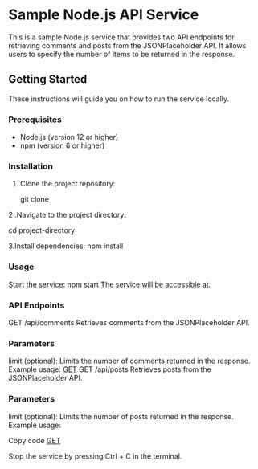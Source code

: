 # Sample Node.js API Service

This is a sample Node.js service that provides two API endpoints for retrieving comments and posts from the JSONPlaceholder API. It allows users to specify the number of items to be returned in the response.

## Getting Started

These instructions will guide you on how to run the service locally.

### Prerequisites

- Node.js (version 12 or higher)
- npm (version 6 or higher)

### Installation

1. Clone the project repository:

   git clone <repository-url>

2 .Navigate to the project directory:

cd project-directory

3.Install dependencies:
npm install

### Usage

Start the service:
npm start
[The service will be accessible at](http://localhost:30/).

### API Endpoints

GET /api/comments
Retrieves comments from the JSONPlaceholder API.

### Parameters

limit (optional): Limits the number of comments returned in the response.
Example usage:
[GET](http://localhost:3001/api/comments?limit=5/)
GET /api/posts
Retrieves posts from the JSONPlaceholder API.

### Parameters

limit (optional): Limits the number of posts returned in the response.
Example usage:

Copy code
[GET](http://localhost:3001/api/posts?limit=5/)

Stop the service by pressing Ctrl + C in the terminal.
